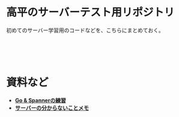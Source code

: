 # 高平のサーバーテスト用リポジトリ
初めてのサーバー学習用のコードなどを、こちらにまとめておく。
<br>
<br>
<br>
<br>
<br>
# 資料など
- **[Go & Spannerの練習](https://confluence.10antz.net/x/jmk8C)**
- **[サーバーの分からないことメモ](https://confluence.10antz.net/x/wmQ8C)**
